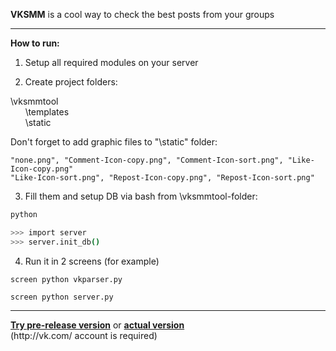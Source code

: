 <b>VKSMM</b> is a cool way to check the best posts from your groups
<hr>
<b>How to run:</b>

1) Setup all required modules on your server 

2) Create project folders:

\vksmmtool <br>
&nbsp;&nbsp;&nbsp;&nbsp;&nbsp;&nbsp;\templates <br>
&nbsp;&nbsp;&nbsp;&nbsp;&nbsp;&nbsp;\static <br>

Don't forget to add graphic files to "\static" folder:<br>
```
"none.png", "Comment-Icon-copy.png", "Comment-Icon-sort.png", "Like-Icon-copy.png"
"Like-Icon-sort.png", "Repost-Icon-copy.png", "Repost-Icon-sort.png"
```

3) Fill them and setup DB via bash from \vksmmtool-folder:

```bash
python

>>> import server
>>> server.init_db()
```

4) Run it in 2 screens (for example)

<code>screen python vkparser.py</code>

<code>screen python server.py</code>
<hr>
<a href="http://178.62.64.47:5000/" target="_blank"><b>Try pre-release version</b></a>
or 
<a href="http://vksmm.info/" target="_blank"><b>actual version</b></a>
<br>
(http://vk.com/  account is required)
